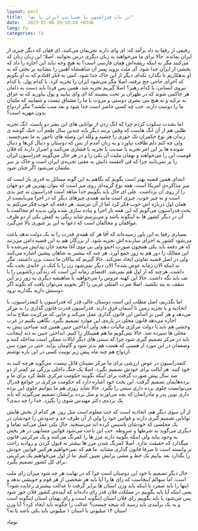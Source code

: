 ```yaml
---
layout: post
title:  "در باب فدراسیون یا چسباندن ایران با تف"
date:   2023-01-08 19:59:24 +0330
lang: fa
categories: fa
---
```


رفیقی از رفقا به داد برآمد که: ای وای دارند تجزیمان می‌کنند، ای فقان که دیگر چیزی از ایران نمانده، حالا برای ما می‌خواهند به زبان دیگری درس بخوانند. اصلا؛ این زبان زبان که می‌کنند مگر نه اینکه ریشه‌اش همان فارسی است؟ به هیچ وجه نباید این اجازه را داد که بخشی از ایران جدا شود. آی ملت بروید پسر آن شاهنشاه آهنین را بنشانید بر تختی که به او بدهکاریم تا نگذارد تکه‌ای دیگر از این خاک جدا شود. کمی به فکر افتادم که به او بگویم که آخرای حاجی حج نرفته، اصلا مگر می‌شود  ایران را تجزیه کرد. با کدام پول، با کدام نیروی انسانی، با کدام رهبر؟ اصلا گیریم تجزیه شد، همین پس فردا باید دست به دامان هر حاکمی شوند که در طهران بر تخت بنشیند که ای وای بیایید و پول بیاورید که نه عراق نه ترکیه و نه هیچ بنی بشری دوستی و مروت با ما را مشتاق نیست و شمایید که ملتتان ما را دوست دارند. خب چه کسی حاضر است جدا شود و بعد منت بکشد؟ مگر ازدواج بدون مهریه است؟

اما بشدت سکوت کردم چرا که انگ زدن از توانایی های این بشر دو پاست. انگ تجزیه طلبی هم از آن انگ هاست که وقتی بزنند دیگر باید چندین سال طعم آب خنک گوشه ‌ی زندان هر نوع حکمران تک خوری را چشید و ولله این وصله ها‌ی ناجور به ما نمی‌چسبد. ولی چه کنم دلم طاقت نیاورد و به زبان آمدم از بس که دوستان و دنبال کن‌ها و دنبال شونده ها بر این امر تجزیه یا ضدیت با تجزیه با فشاری می‌کنند و اصرار دارند که فلان قومیت این را می‌خواهند و بهمان ملیت آن یکی را و در هر حال می‌گویند فدراسیون ایران را بر نمی‌تابند چرا که فی النفسه ذاتش به معنی تجزیه‌ی ایران است و خاک بر سر ملتمان می‌شود اگر چنان شود.

ابتدای همین قضیه بهتر است بگویم که نگاهم به این گونه مسائل به قدری باز است که میز مذاکره‌ی امریکا است. همه نوع گزینه‌ای روی میز است که بتوان بهترین هر دو جهان را از روی آن برداشت. علی ای حال باید بگوییم خدا شاهد است فدراسیون نه چیز بدی است و نه چیز خوب. چیزی است مانند همه‌ی چیزهای دیگر که در اجرا می‌بایست از همان اول درباره اش خوب فکر کرد اما از آن نترسید. هر دفعه که خوب فکر می‌کنم به بحث فدراسیون می‌گویم که این همه بار اجرا و پیاده سازی شده ولی ندیده ام مخالفت با آن در دیگر کشور ها به اینگونه باشد و می‌پرسم شاید ریگی به کفش یکی از دو طرف موافقان و مخالفان است که دعوا به این پر شوری بالا می‌گیرد.

بسیاری رفقا به این باور رسیده‌اند که آقا هر که همه‌ی قدرت را به یک دولت ندهد باعث می‌شود کشور به اجزای سازنده اش تجزیه شود. از بزرگان هم به این قضیه دامن می‌زنند که هر دفعه باید یکی همچون صورت اخمو ولی بی موی آغا محمد خان پیدایش می‌شده تا این ممالک را دور هم به زور جمع آورد. هر چند که بیشتر به شاهان پیشین اشاره می‌کنند ولی در اصل قضیه تفاوتی ایجاد نمی‌کند. حالا گیریم که نیاکان ما دست بزن داشتند، مگر نه اینکه الان زمانه عوض شده؟ الان دیگر نمی‌شود  زن را با کتک در خانه‌ی بخت نگه داشت، هرچند که از اول هم نمی‌شد. اقتضای زمانه این است که زندگی زناشویی را با تف باید نگه داشت. حالا این کهنه عروس را می‌خواهید با شاهنشه دیگری به زور زیر این سقف به بند بکشید. اصلا ضرب المثلی غربی را اگر بجویید می‌توان یافت که بگوید اگر دوستش دارید بگذارید برود.

اما بگذریم، اصل مطلب این است دوستان عالی قدر  که فدراسیون با کنفدراسیون، با اتحادیه و با تجزیه زمین تا آسمان فرق دارند. فدراسیون قدرت قانون گذاری را به مرکز می‌دهد و هر کس بر اساس این قانون گذاری عمل می‌کند و جایی که مرکزیت صلاح بداند اجازه می‌دهد قانون محلی در باره‌ی این موارد تصمیم بگیرد. نگاهی بکنیم در غرب وحشی هم باید با دولت مرکزی مالیات دهند ولی انداختن جنین همین چند صباحی پیش به محلی ها سپرده شد. حالا نمی‌گویم ما هم همینکار را کنیم. انداختن جنین به دید اینجانب باید در مرکز تصمیم گیری شود چرا که سنتی های دیگر ایالات ممکن است مداخله کنند و وضعمان در این مورد از همینی که هست هم بدتر شود و گاومان بزاید. حتی در مورد سن ازدواج هم چند ماه پیش زیر توییت کسی در این باره نوشتم.

کنفدراسیون در عوض ارزشی برای ما مرکز نشینان قائل نیست. می‌گوید هرچه کنید به خود کنید.  هر ایالت برای خودش تصمیم بگیرد. اصلا یک جنگ داخلی بزرگی نیز کمتر از  دو صد سال پیش صورت گرفت برای اینکه بگویند حکومت مرکزی غلط کرد برای ما و برده‌هایمان تصمیم گرفت. این بحث خود اشاره دارد که حکومت مرکزی در جوامع فدرال می‌توانست جلوی برده داری سنتی را بگیرد. حالا شاید روزی هم ما بتوانیم جلوی این برده داری نوین پدر و مادرانمان که بچه می‌اورند و مثل برده برایشان تصمیم می‌گیرند که باید یک برده‌ی دکتر مهندس شوی را بگیرد. خدا را چه دیدی؟

از آن سوی دیگر هم، اتحادیه است که خب معلوم است مثل روز. هر کدام از بخش هایش توانایی تصمیم گیری دارند و قوانین خود را ولی از آن طرف حد و حدودش را خودشان در یک مجلسی که خودشان تاسیس کرده اند می‌سنجند. حال یکی عمل می‌کند تماما و دیگری می‌گوید به شرطها و شروطه. خب این باعث می‌شود قوانین مشابهی در هر بخش به وجود بیاید ولی اینکه بگویید دارند مرز ها را کمرنگ می‌کنند و یک مرکزیتی قانون میگذارد که حقیقت ندارد. اصلا کمرنگ شدن مرز ها بیشتر به قبول کردن و روادید راحت تر وابسته است تا صرفا قانون گذاری مشابه.  ما هم که نمی‌خواهیم هرکس قوانین خودش را بگذارد بعد بیاییم یک خط و مشی برایش تعیین کنیم. ما از اول می‌خواهیم یک مرکزیتی برای کل کشور تصمیم بگیرد.

حال دیگر تصمیم با خود این دوستان است چرا که در نهایت هر چه شود میزان رای ملت است. اما سوالم اینجاست که رای ها را آیا باید هر شخصی از هر قوم و خویشی بدهد و اینها را باید شمرد یا اینکه باید وزن استان ها برابر گرفت تا عدالت بیشتری رعایت شود؟ یعنی اینکه آیا باید بگوییم در مملکت فلان قدر رای داده‌اند که آینده‌ی کشور فلان جور شود پس می‌شود یا باید بگوییم رای فلان استان اینگونه است و رای بهمان استان اینگونه است و به یک برآیندی باید رسید که نتیجه چیست؟ عدالت را چگونه باید ایجاد کرد؟ آیا وزن استان ۱۴ میلیونی با استان ۱ میلیونی باید یکی باشد یا نه؟

نوماد
